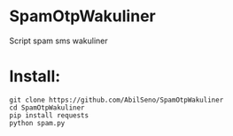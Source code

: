 # SpamOtpWakuliner
Script spam sms wakuliner
# Install:
```
git clone https://github.com/AbilSeno/SpamOtpWakuliner
cd SpamOtpWakuliner
pip install requests
python spam.py
```
